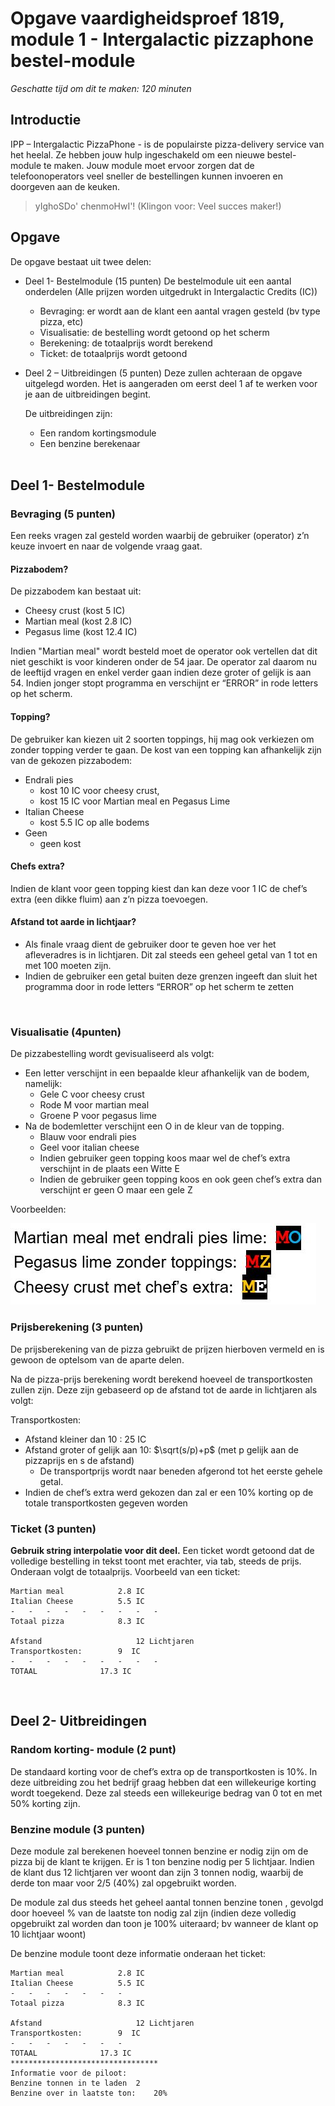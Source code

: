 # Opgave vaardigheidsproef 1819, module 1 - Intergalactic pizzaphone bestel-module

*Geschatte tijd om dit te maken: 120 minuten*

## Introductie
IPP – Intergalactic PizzaPhone -  is de populairste pizza-delivery service van het heelal. Ze hebben jouw hulp ingeschakeld om een nieuwe bestel-module te maken. Jouw module moet ervoor zorgen dat de telefoonoperators veel sneller de bestellingen kunnen invoeren en doorgeven aan de keuken.  
> yIghoSDo' chenmoHwI'!  (Klingon voor: Veel succes maker!)

## Opgave
De opgave bestaat uit twee delen:
* Deel 1- Bestelmodule (15 punten)
    De bestelmodule uit een aantal onderdelen (Alle prijzen worden uitgedrukt in Intergalactic Credits (IC))
    * Bevraging: er wordt aan de klant een aantal vragen gesteld (bv type pizza, etc)
    * Visualisatie: de bestelling wordt getoond op het scherm
    * Berekening: de totaalprijs wordt berekend
    * Ticket: de totaalprijs wordt getoond

* Deel 2 – Uitbreidingen (5 punten)
    Deze zullen achteraan de opgave uitgelegd worden. Het is aangeraden om eerst deel 1 af te werken voor je aan de uitbreidingen begint.

    De uitbreidingen zijn:
    * Een random kortingsmodule
    * Een benzine berekenaar  
 

## Deel 1- Bestelmodule
### Bevraging (5 punten)
Een reeks vragen zal gesteld worden waarbij de gebruiker (operator) z’n keuze invoert en naar de volgende vraag gaat.

#### Pizzabodem?

De pizzabodem kan bestaat uit:
* Cheesy crust  	(kost 5 IC)
* Martian meal 	(kost 2.8 IC)
* Pegasus lime	(kost 12.4 IC)

Indien "Martian meal" wordt besteld moet de operator ook vertellen dat dit niet geschikt is voor kinderen onder de 54 jaar. De operator zal daarom nu de leeftijd vragen en enkel verder gaan indien deze groter of gelijk is aan 54. Indien jonger stopt programma en verschijnt er “ERROR” in rode letters op het scherm.

#### Topping?

De gebruiker kan kiezen uit 2 soorten toppings, hij mag ook verkiezen om zonder topping verder te gaan. De kost van een topping kan afhankelijk zijn van de gekozen pizzabodem:
* Endrali pies	
    * kost 10 IC voor cheesy crust,
	* kost 15 IC voor Martian meal en Pegasus Lime
* Italian Cheese	
	* kost 5.5 IC op alle bodems
* Geen		
    * geen kost

#### Chefs extra?

Indien de klant voor geen topping kiest dan kan deze voor 1 IC de chef’s extra (een dikke fluim) aan z’n pizza toevoegen.

#### Afstand tot aarde in lichtjaar?
* Als finale vraag dient de gebruiker door te geven hoe ver het afleveradres is in lichtjaren. Dit zal steeds een geheel getal van 1 tot en met 100 moeten zijn. 
* Indien de gebruiker een getal buiten deze grenzen ingeeft dan sluit het programma door in rode letters “ERROR” op het scherm te zetten

 
### Visualisatie (4punten)

De pizzabestelling wordt gevisualiseerd als volgt:
* Een letter verschijnt in een bepaalde kleur afhankelijk van de bodem, namelijk:
    * Gele C voor cheesy crust
	* Rode M voor martian meal
	* Groene P voor pegasus lime
* Na de bodemletter verschijnt een O in de kleur van de topping. 
	* Blauw voor endrali pies
	* Geel voor italian cheese
	* Indien gebruiker geen topping koos maar wel de chef’s extra verschijnt in de plaats een Witte E
	* Indien de gebruiker geen topping koos en ook geen chef’s extra dan verschijnt er geen O maar een gele Z


Voorbeelden:

![](../../assets/2_beslissingen/vaardig1819.jpg)

### Prijsberekening (3 punten)
De prijsberekening van de pizza gebruikt de prijzen hierboven vermeld en is gewoon de optelsom van de aparte delen.

Na de pizza-prijs berekening wordt berekend hoeveel de transportkosten zullen zijn. Deze zijn gebaseerd op de afstand tot de aarde in lichtjaren als volgt:

Transportkosten:
* Afstand kleiner dan 10 :  25 IC
* Afstand groter of gelijk aan 10: $\sqrt(s/p)+p$   (met p gelijk aan de pizzaprijs en s de afstand)
    * De transportprijs wordt naar beneden afgerond tot het eerste gehele getal.
* Indien de chef’s extra werd gekozen dan zal er een 10% korting op de totale transportkosten gegeven worden

### Ticket (3 punten)
**Gebruik string interpolatie voor dit deel.**
Een ticket wordt getoond dat de volledige bestelling in tekst toont met erachter, via tab, steeds de prijs. Onderaan volgt de totaalprijs. 
Voorbeeld van een ticket:

<!---{line-numbers:false}--->
```text
Martian meal			2.8 IC
Italian Cheese			5.5 IC
- 	-	-	-	-	-	-	-	-
Totaal pizza			8.3 IC

Afstand		                12 Lichtjaren
Transportkosten:		9  IC
- 	-	-	-	-	-	-	-	-
TOTAAL				17.3 IC
```
 
## Deel 2- Uitbreidingen
### Random korting- module  (2 punt)

De standaard korting voor de chef’s extra op de transportkosten is 10%. In deze uitbreiding zou het bedrijf graag hebben dat een willekeurige korting wordt toegekend. Deze zal steeds een willekeurige bedrag van 0 tot en met 50% korting zijn.

### Benzine module (3 punten)

Deze module zal berekenen hoeveel tonnen benzine er nodig zijn om de pizza bij de klant te krijgen. Er is 1 ton benzine nodig per 5 lichtjaar. Indien de klant dus 12 lichtjaren ver woont dan zijn 3 tonnen nodig, waarbij de derde ton maar voor 2/5 (40%) zal opgebruikt worden.

De module zal dus steeds het geheel aantal tonnen benzine tonen , gevolgd door hoeveel % van de laatste ton nodig zal zijn (indien deze volledig opgebruikt zal worden dan toon je 100% uiteraard; bv wanneer de klant op 10 lichtjaar woont)

De benzine module toont deze informatie onderaan het ticket:

<!---{line-numbers:false}--->
```text
Martian meal			2.8 IC
Italian Cheese			5.5 IC
- 	-	-	-	-	-	-
Totaal pizza			8.3 IC

Afstand	                	12 Lichtjaren
Transportkosten:		9  IC
- 	-	-	-	-	-	-
TOTAAL				17.3 IC
*********************************
Informatie voor de piloot:
Benzine tonnen in te laden	2
Benzine over in laatste ton:	20%
```
